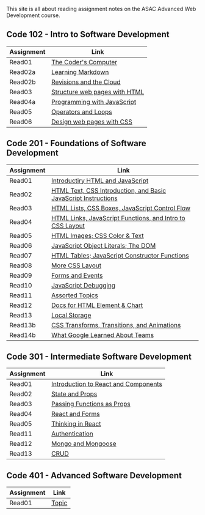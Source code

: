 This site is all about reading assignment notes on the ASAC Advanced Web Development course.

## Code 102 - Intro to Software Development

| Assignment | Link                                           |
| ---------- | ---------------------------------------------- |
| Read01     | [The Coder's Computer](102/read01.md)          |
| Read02a    | [Learning Markdown](102/read02a.md)            |
| Read02b    | [Revisions and the Cloud](102/read02b.md)      |
| Read03     | [Structure web pages with HTML](102/read03.md) |
| Read04a    | [Programming with JavaScript](102/read04a.md)  |
| Read05     | [Operators and Loops](102/read05.md)           |
| Read06     | [Design web pages with CSS](102/read06.md)     |

## Code 201 - Foundations of Software Development

| Assignment | Link                                                                              |
| ---------- | --------------------------------------------------------------------------------- |
| Read01     | [Introductiry HTML and JavaScript](201/class-01.md)                               |
| Read02     | [HTML Text, CSS Introduction, and Basic JavaScript Instructions](201/class-02.md) |
| Read03     | [HTML Lists, CSS Boxes, JavaScript Control Flow](201/class-03.md)                 |
| Read04     | [HTML Links, JavaScript Functions, and Intro to CSS Layout](201/class-04.md)      |
| Read05     | [HTML Images; CSS Color & Text](201/class-05.md)                                  |
| Read06     | [JavaScript Object Literals; The DOM](201/class-06.md)                            |
| Read07     | [HTML Tables; JavaScript Constructor Functions](201/class-07.md)                  |
| Read08     | [More CSS Layout](201/class-08.md)                                                |
| Read09     | [Forms and Events](201/class-09.md)                                               |
| Read10     | [JavaScript Debugging](201/class-10.md)                                           |
| Read11     | [Assorted Topics](201/class-11.md)                                                |
| Read12     | [Docs for HTML Element & Chart](201/class-12.md)                                  |
| Read13     | [Local Storage](201/class-13.md)                                                  |
| Read13b    | [CSS Transforms, Transitions, and Animations](201/class-13b.md)                   |
| Read14b    | [What Google Learned About Teams](201/class-14b.md)                               |

## Code 301 - Intermediate Software Development

| Assignment | Link                                                    |
| ---------- | ------------------------------------------------------- |
| Read01     | [Introduction to React and Components](301/class-01.md) |
| Read02     | [State and Props](301/class-02.md)                      |
| Read03     | [Passing Functions as Props](301/class-03.md)           |
| Read04     | [React and Forms](301/class-04.md)                      |
| Read05     | [Thinking in React](301/class-05.md)                    |
| Read11     | [Authentication](301/class-11.md)                       |
| Read12     | [Mongo and Mongoose](301/class-12.md)                   |
| Read13     | [CRUD](301/class-13.md)                                 |

## Code 401 - Advanced Software Development

| Assignment | Link                     |
| ---------- | ------------------------ |
| Read01     | [Topic](401/class-01.md) |
